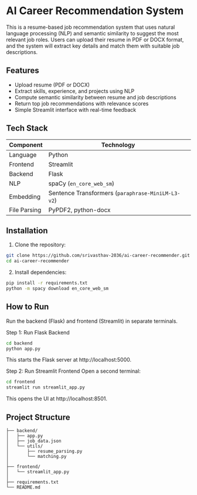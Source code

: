 # AI Career Recommendation System

This is a resume-based job recommendation system that uses natural language processing (NLP) and semantic similarity to suggest the most relevant job roles. Users can upload their resume in PDF or DOCX format, and the system will extract key details and match them with suitable job descriptions.

## Features

- Upload resume (PDF or DOCX)
- Extract skills, experience, and projects using NLP
- Compute semantic similarity between resume and job descriptions
- Return top job recommendations with relevance scores
- Simple Streamlit interface with real-time feedback

## Tech Stack

| Component     | Technology                        |
|---------------|-----------------------------------|
| Language      | Python                            |
| Frontend      | Streamlit                         |
| Backend       | Flask                             |
| NLP           | spaCy (`en_core_web_sm`)          |
| Embedding     | Sentence Transformers (`paraphrase-MiniLM-L3-v2`) |
| File Parsing  | PyPDF2, python-docx               |

## Installation

1. Clone the repository:

```bash
git clone https://github.com/srivasthav-2036/ai-career-recommender.git
cd ai-career-recommender
```

2. Install dependencies:

```bash
pip install -r requirements.txt
python -m spacy download en_core_web_sm
```

## How to Run

Run the backend (Flask) and frontend (Streamlit) in separate terminals.

Step 1: Run Flask Backend
```bash
cd backend
python app.py
```
This starts the Flask server at http://localhost:5000.

Step 2: Run Streamlit Frontend
Open a second terminal:
```bash
cd frontend
streamlit run streamlit_app.py
```
This opens the UI at http://localhost:8501.

## Project Structure

```
├── backend/
│   ├── app.py
│   ├── job_data.json
│   └── utils/
│       ├── resume_parsing.py
│       └── matching.py
│
├── frontend/
│   └── streamlit_app.py
│
├── requirements.txt
└── README.md
```


